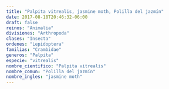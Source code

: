 ```yaml
---
title: "Palpita vitrealis, jasmine moth, Polilla del jazmín"
date: 2017-08-18T20:46:32-06:00
draft: false
reinos: "Animalia"
divisiones: "Arthropoda"
clases: "Insecta"
ordenes: "Lepidoptera"
familias: "Crambidae"
generos: "Palpita"
especie: "vitrealis"
nombre_cientifico: "Palpita vitrealis"
nombre_comun: "Polilla del jazmín"
nombre_ingles: "jasmine moth"
---
```

